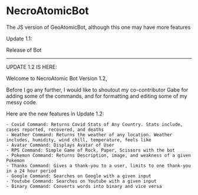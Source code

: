# NecroAtomicBot

The JS version of GeoAtomicBot, although this one may have more features


Update 1.1: 

Release of Bot


----------------------------------------------------------------------------------------------------------------------------------------------------------------


UPDATE 1.2 IS HERE:

Welcome to NecroAtomic Bot Version 1.2,


Before I go any further, I would like to shoutout my co-contributor Gabe for adding some of the commands, and for formatting and editing some of my messy code.
    
    
 Here are the new features in Update 1.2:
 
    - Covid Command: Returns Covid Stats of Any Country. Stats include, cases reported, recovered, and deaths
    - Weather Command: Returns the weather of any location. Weather includes, humidity, wind chill, temperature, feels like
    - Avatar Command: Displays Avatar of User
    - RPS Command: Simple Game of Rock, Paper, Scissors with the bot
    - Pokemon Command: Returns Description, image, and weakness of a given Pokemon
    - Thanks Command: Gives a thank-you to a user, limits to one thank-you in a 24 hour period
    - Google Command: Searches on Google with a given input
    - Youtube Command: Searches on Youtube with a given input
    - Binary Command: Converts words into binary and vice versa
    
